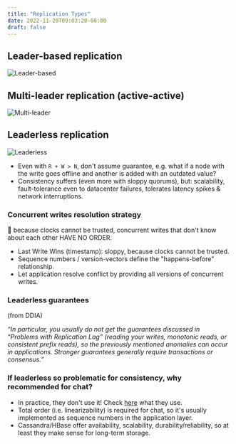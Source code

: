 ```yaml
---
title: "Replication Types"
date: 2022-11-20T09:03:20-08:00
draft: false
---
```


## Leader-based replication

![Leader-based](/iknowkungfoo/replication-types/leader-based.png)

## Multi-leader replication (active-active)

![Multi-leader](/iknowkungfoo/replication-types/multi-leader.png)

## Leaderless replication

![Leaderless](/iknowkungfoo/replication-types/leaderless.png)

- Even with `R + W > N`, don't assume guarantee, e.g. what if a node with the write goes offline and another is added with an outdated value?
- Consistency suffers (even more with sloppy quorums), but: scalability, fault-tolerance even to datacenter failures, tolerates latency spikes & network interruptions.

### Concurrent writes resolution strategy

👀 because clocks cannot be trusted, concurrent writes that don't know about each other HAVE NO ORDER.

- Last Write Wins (timestamp): sloppy, because clocks cannot be trusted.
- Sequence numbers / version-vectors define the "happens-before" relationship.
- Let application resolve conflict by providing all versions of concurrent writes.

### Leaderless guarantees

(from DDIA)

*“In particular, you usually do not get the guarantees discussed in “Problems with Replication Lag” (reading
your writes, monotonic reads, or consistent prefix reads), so the previously mentioned anomalies can
occur in applications. Stronger guarantees generally require transactions or consensus.”*

### If leaderless so problematic for consistency, why recommended for chat?

- In practice, they don't use it! Check [here](/iknowkungfoo/systemdesignquestions/whatsapp) what they use.
- Total order (i.e. linearizability) is required for chat, so it's usually implemented as sequence numbers in the application layer.
- Cassandra/HBase offer availability, scalability, durability/reliability, so at least they make sense for long-term storage.
